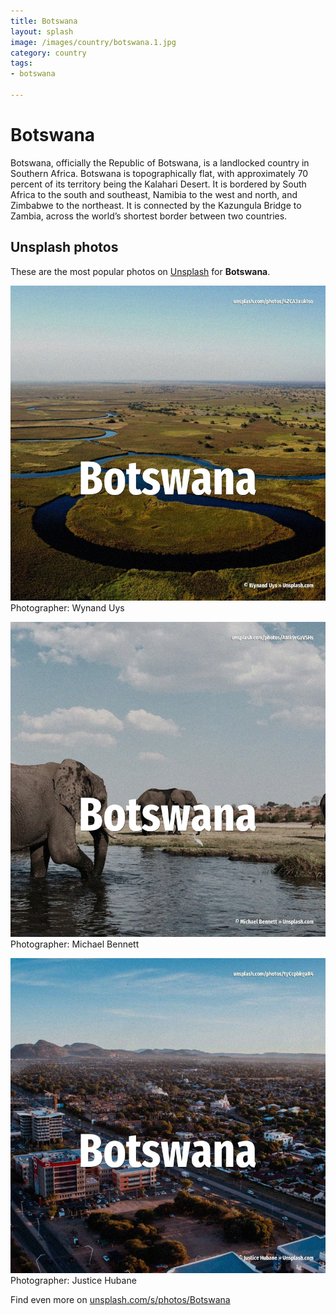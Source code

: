 ```yaml
---
title: Botswana
layout: splash
image: /images/country/botswana.1.jpg
category: country
tags:
- botswana

---
```

# Botswana

Botswana, officially the Republic of Botswana, is a landlocked country in Southern Africa. Botswana is topographically flat, with approximately 70 percent of its territory being the Kalahari  Desert. It is bordered by South Africa to the south and southeast, Namibia to the west and north, and  Zimbabwe to the northeast. It is connected by the Kazungula Bridge to Zambia, across the world’s shortest border between two  countries.  

 
## Unsplash photos
These are the most popular photos on [Unsplash](https://unsplash.com) for **Botswana**.
 
![Botswana](/images/country/botswana.1.jpg)
Photographer:  Wynand Uys
 
![Botswana](/images/country/botswana.2.jpg)
Photographer:  Michael Bennett
 
![Botswana](/images/country/botswana.3.jpg)
Photographer:  Justice Hubane
 
Find even more on [unsplash.com/s/photos/Botswana](https://unsplash.com/s/photos/Botswana)
 
